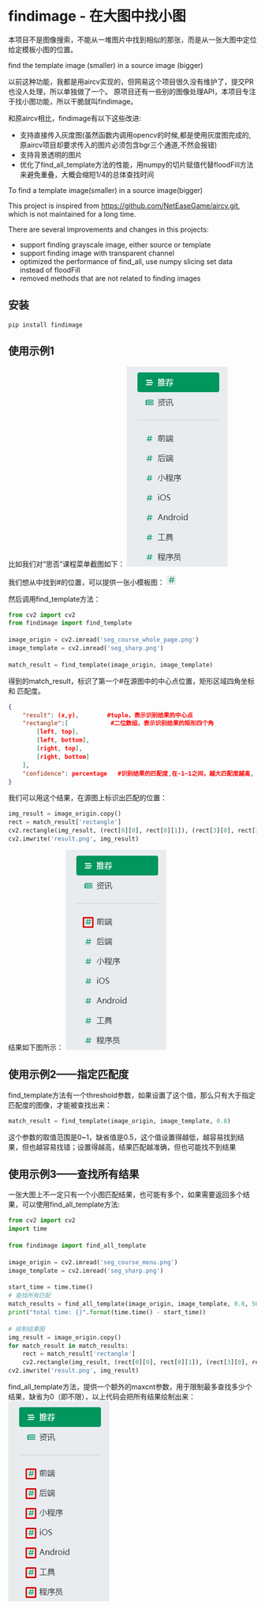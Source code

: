 # findimage - 在大图中找小图
本项目不是图像搜索，不能从一堆图片中找到相似的那张，而是从一张大图中定位给定模板小图的位置。

find the template image (smaller) in a source image (bigger)

以前这种功能，我都是用aircv实现的，但网易这个项目很久没有维护了，提交PR也没人处理，所以单独做了一个。
原项目还有一些别的图像处理API，本项目专注于找小图功能，所以干脆就叫findimage。

和原aircv相比，findimage有以下这些改进:
* 支持直接传入灰度图(虽然函数内调用opencv的时候,都是使用灰度图完成的,原aircv项目却要求传入的图片必须包含bgr三个通道,不然会报错)
* 支持背景透明的图片
* 优化了find_all_template方法的性能，用numpy的切片赋值代替floodFill方法来避免重叠，大概会缩短1/4的总体查找时间

To find a template image(smaller) in a source image(bigger)

This project is inspired from https://github.com/NetEaseGame/aircv.git, which is not maintained for a long time.

There are several improvements and changes in this projects:
* support finding grayscale image, either source or template
* support finding image with transparent channel
* optimized the performance of find_all, use numpy slicing set data instead of floodFill
* removed methods that are not related to finding images

## 安装
```shell
pip install findimage
```

## 使用示例1
比如我们对“思否”课程菜单截图如下：
![思否课程菜单-标准](https://github.com/songofhawk/findimage/raw/main/image/seg_course_menu.png)

我们想从中找到#的位置，可以提供一张小模板图：
![思否课程菜单-标准](https://github.com/songofhawk/findimage/raw/main/image/seg_sharp.png)

然后调用find_template方法：

```python
from cv2 import cv2
from findimage import find_template

image_origin = cv2.imread('seg_course_whole_page.png')
image_template = cv2.imread('seg_sharp.png')

match_result = find_template(image_origin, image_template)
```

得到的match_result，标识了第一个#在源图中的中心点位置，矩形区域四角坐标 和 匹配度。

```json
{
    "result": (x,y),        #tuple，表示识别结果的中心点
    "rectangle":[            #二位数组，表示识别结果的矩形四个角
        [left, top],
        [left, bottom],
        [right, top],
        [right, bottom]
    ],
    "confidence": percentage   #识别结果的匹配度,在-1~1之间，越大匹配度越高, 如果为1，表示按像素严格匹配
}
```

我们可以用这个结果，在源图上标识出匹配的位置：
```python
img_result = image_origin.copy()
rect = match_result['rectangle']
cv2.rectangle(img_result, (rect[0][0], rect[0][1]), (rect[3][0], rect[3][1]), (0, 0, 220), 2)
cv2.imwrite('result.png', img_result)
```

结果如下图所示：
![find_template匹配结果](https://github.com/songofhawk/findimage/raw/main/image/find_template_result.png)

## 使用示例2——指定匹配度
find_template方法有一个threshold参数，如果设置了这个值，那么只有大于指定匹配度的图像，才能被查找出来：
```python
match_result = find_template(image_origin, image_template, 0.8)
```
这个参数的取值范围是0~1，缺省值是0.5，这个值设置得越低，越容易找到结果，但也越容易找错；设置得越高，结果匹配越准确，但也可能找不到结果

## 使用示例3——查找所有结果
一张大图上不一定只有一个小图匹配结果，也可能有多个，如果需要返回多个结果，可以使用find_all_template方法:
```python
from cv2 import cv2
import time

from findimage import find_all_template

image_origin = cv2.imread('seg_course_menu.png')
image_template = cv2.imread('seg_sharp.png')

start_time = time.time()
# 查找所有匹配
match_results = find_all_template(image_origin, image_template, 0.8, 50)
print("total time: {}".format(time.time() - start_time))

# 绘制结果图
img_result = image_origin.copy()
for match_result in match_results:
    rect = match_result['rectangle']
    cv2.rectangle(img_result, (rect[0][0], rect[0][1]), (rect[3][0], rect[3][1]), (0, 0, 220), 2)
cv2.imwrite('result.png', img_result)
```
find_all_template方法，提供一个额外的maxcnt参数，用于限制最多查找多少个结果，缺省为0（即不限），以上代码会把所有结果绘制出来：
![find_all_template匹配结果](https://github.com/songofhawk/findimage/raw/main/image/find_all_template_result.png)
